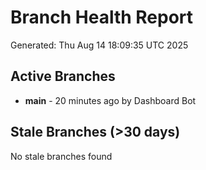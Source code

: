 # Branch Health Report
Generated: Thu Aug 14 18:09:35 UTC 2025

## Active Branches
- **main** - 20 minutes ago by Dashboard Bot

## Stale Branches (>30 days)
No stale branches found

